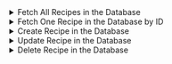 <details close>
  <summary>Fetch All Recipes in the Database</summary>

    > GET /api/v1/recipes
    
  JSON Response Example: 
  ```json 
  ```
</details>
<details close>
  <summary>Fetch One Recipe in the Database by ID</summary>

    > GET /api/v1/recipes/:id
    
  JSON Response Example: 
  ```json 
  ```
</details>
<details close>
  <summary>Create Recipe in the Database</summary>

    > POST /api/v1/Recipes

  Request Body Example: 
  ```json
    {
        "name": "Peanut Butter Oreos",
        "steps": [
            "Dip Oreo into jar of Peanut Butter",
            "Consume",
            "Repeat until satisfied"
        ],
        "description": "A true camp classic! Enjoy with a scary movie on a slumber party.",
        "ingredients": [
            {
                "name": "Peanut Butter",
                "amount": 1,
                "unit": "jar"
            },
            {
                "name": "Oreos",
                "amount": 1,
                "unit": "box"
            }
        ]
    }
  ```
    
  Successful Response Example: 
  ```
    Recipe successfully created
  ```
</details>
<details close>
  <summary>Update Recipe in the Database</summary>

    > PATCH /api/v1/recipes/:id

  Request Body Example: 
  ```json
  ```
    
  Successful Response Example: 
  ```
  ```
</details>
<details close>
  <summary>Delete Recipe in the Database</summary>

    > DELETE /api/v1/recipes/:id
    
  Successful Response Example: 
  ```
  ```
</details>
<br>